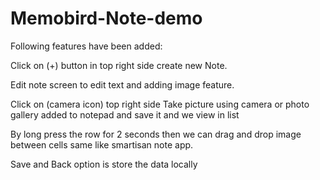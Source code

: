 # Memobird-Note-demo

Following features have been added:

Click on (+) button in top right side create new Note.

Edit note screen to edit text and adding image feature.

Click on (camera icon) top right side Take picture using camera or photo gallery added to notepad and save it and we view in list 

By long press the row for 2 seconds then we can drag and drop image between cells same like smartisan note app.

Save and Back option is store the data locally


